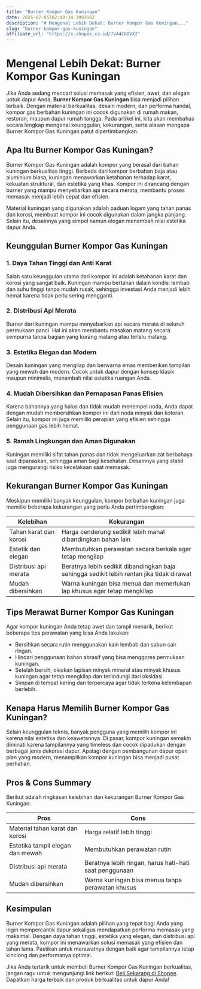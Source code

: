 ```yaml
---
title: "Burner Kompor Gas Kuningan"
date: 2025-07-05T02:40:34.399316Z
description: "# Mengenal Lebih Dekat: Burner Kompor Gas Kuningan..."
slug: "burner-kompor-gas-kuningan"
affiliate_url: "https://s.shopee.co.id/7V44C68VX2"
---
```

# Mengenal Lebih Dekat: Burner Kompor Gas Kuningan

Jika Anda sedang mencari solusi memasak yang efisien, awet, dan elegan untuk dapur Anda, **Burner Kompor Gas Kuningan** bisa menjadi pilihan terbaik. Dengan material berkualitas, desain modern, dan performa handal, kompor gas berbahan kuningan ini cocok digunakan di rumah makan, restoran, maupun dapur rumah tangga. Pada artikel ini, kita akan membahas secara lengkap mengenai keunggulan, kekurangan, serta alasan mengapa Burner Kompor Gas Kuningan patut dipertimbangkan.

## Apa Itu Burner Kompor Gas Kuningan?

Burner Kompor Gas Kuningan adalah kompor yang berasal dari bahan kuningan berkualitas tinggi. Berbeda dari kompor berbahan baja atau aluminium biasa, kuningan menawarkan ketahanan terhadap karat, kekuatan struktural, dan estetika yang khas. Kompor ini dirancang dengan burner yang mampu menyebarkan api secara merata, membantu proses memasak menjadi lebih cepat dan efisien.

Material kuningan yang digunakan adalah paduan logam yang tahan panas dan korosi, membuat kompor ini cocok digunakan dalam jangka panjang. Selain itu, desainnya yang simpel namun elegan menambah nilai estetika dapur Anda.

## Keunggulan Burner Kompor Gas Kuningan

### 1. Daya Tahan Tinggi dan Anti Karat

Salah satu keunggulan utama dari kompor ini adalah ketahanan karat dan korosi yang sangat baik. Kuningan mampu bertahan dalam kondisi lembab dan suhu tinggi tanpa mudah rusak, sehingga investasi Anda menjadi lebih hemat karena tidak perlu sering mengganti.

### 2. Distribusi Api Merata

Burner dari kuningan mampu menyebarkan api secara merata di seluruh permukaan panci. Hal ini akan membantu masakan matang secara sempurna tanpa bagian yang kurang matang atau terlalu matang.

### 3. Estetika Elegan dan Modern

Desain kuningan yang mengilap dan berwarna emas memberikan tampilan yang mewah dan modern. Cocok untuk dapur dengan konsep klasik maupun minimalis, menambah nilai estetika ruangan Anda.

### 4. Mudah Dibersihkan dan Pernapasan Panas Efisien

Karena bahannya yang halus dan tidak mudah menempel noda, Anda dapat dengan mudah membersihkan kompor ini dari noda minyak dan kotoran. Selain itu, kompor ini juga memiliki perapian yang efisien sehingga penggunaan gas lebih hemat.

### 5. Ramah Lingkungan dan Aman Digunakan

Kuningan memiliki sifat tahan panas dan tidak mengeluarkan zat berbahaya saat dipanaskan, sehingga aman bagi kesehatan. Desainnya yang stabil juga mengurangi risiko kecelakaan saat memasak.

## Kekurangan Burner Kompor Gas Kuningan

Meskipun memiliki banyak keunggulan, kompor berbahan kuningan juga memiliki beberapa kekurangan yang perlu Anda pertimbangkan:

| **Kelebihan** | **Kekurangan** |
|----------------|----------------|
| Tahan karat dan korosi | Harga cenderung sedikit lebih mahal dibandingkan bahan lain |
| Estetik dan elegan | Membutuhkan perawatan secara berkala agar tetap mengilap |
| Distribusi api merata | Beratnya lebih sedikit dibandingkan baja sehingga sedikit lebih rentan jika tidak dirawat |
| Mudah dibersihkan | Warna kuningan bisa menua dan memerlukan lap khusus agar tetap mengkilap |

## Tips Merawat Burner Kompor Gas Kuningan

Agar kompor kuningan Anda tetap awet dan tampil menarik, berikut beberapa tips perawatan yang bisa Anda lakukan:

- Bersihkan secara rutin menggunakan kain lembab dan sabun cair ringan.
- Hindari penggunaan bahan abrasif yang bisa menggores permukaan kuningan.
- Setelah bersih, oleskan lapisan minyak mineral atau minyak khusus kuningan agar tetap mengkilap dan terlindungi dari oksidasi.
- Simpan di tempat kering dan terpercaya agar tidak terkena kelembapan berlebih.

## Kenapa Harus Memilih Burner Kompor Gas Kuningan?

Selain keunggulan teknis, banyak pengguna yang memilih kompor ini karena nilai estetika dan keawetannya. Di pasar, kompor kuningan semakin diminati karena tampilannya yang timeless dan cocok dipadukan dengan berbagai jenis dekorasi dapur. Apalagi dengan pembangunan dapur open plan yang modern, menampilkan kompor kuningan bisa menjadi pusat perhatian.

## Pros & Cons Summary

Berikut adalah ringkasan kelebihan dan kekurangan Burner Kompor Gas Kuningan:

| **Pros** | **Cons** |
|--------------------------|------------------------------|
| Material tahan karat dan korosi | Harga relatif lebih tinggi |
| Estetika tampil elegan dan mewah | Membutuhkan perawatan rutin |
| Distribusi api merata | Beratnya lebih ringan, harus hati-hati saat penggunaan |
| Mudah dibersihkan | Warna kuningan bisa menua tanpa perawatan khusus |

## Kesimpulan

Burner Kompor Gas Kuningan adalah pilihan yang tepat bagi Anda yang ingin mempercantik dapur sekaligus mendapatkan performa memasak yang maksimal. Dengan daya tahan tinggi, estetika yang elegan, dan distribusi api yang merata, kompor ini menawarkan solusi memasak yang efisien dan tahan lama. Pastikan untuk merawatnya dengan baik agar tampilannya tetap kinclong dan performanya optimal.

Jika Anda tertarik untuk membeli Burner Kompor Gas Kuningan berkualitas, jangan ragu untuk mengunjungi link berikut: [Beli Sekarang di Shopee](https://s.shopee.co.id/7V44C68VX2). Dapatkan harga terbaik dan produk berkualitas untuk dapur Anda!
